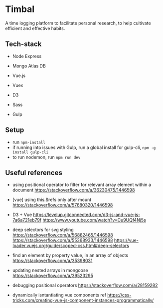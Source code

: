 # Timbal
A time logging platform to facilitate personal research, to help cultivate efficient and effective habits.

## Tech-stack 
* Node Express
* Mongo Atlas DB
* Vue.js 
* Vuex 
* D3

* Sass
* Gulp

## Setup
* run ```npm-install```
* if running into issues with Gulp, run a global install for gulp-cli, ```npm -g install gulp-cli``` 
* to run nodemon, run ```npm run dev```

## Useful references
* using positional operator to filter for relevant array element within a document https://stackoverflow.com/a/36230475/1446598
* [vue] using this.$refs only after mount https://stackoverflow.com/a/57680320/1446598

* D3 + Vue https://levelup.gitconnected.com/d3-js-and-vue-js-7a6a721eb79f https://www.youtube.com/watch?v=Cu9UQf4Nj5s

* deep selectors for svg styling https://stackoverflow.com/a/56882465/1446598 https://stackoverflow.com/a/55368933/1446598 https://vue-loader.vuejs.org/guide/scoped-css.html#deep-selectors

* find an element by property value, in an array of objects https://stackoverflow.com/a/35398031

* updating nested arrays in mongoose https://stackoverflow.com/a/39523295
* debugging positional operators https://stackoverflow.com/a/28159282

* dynamically isntantiating vue components ref https://css-tricks.com/creating-vue-js-component-instances-programmatically/
